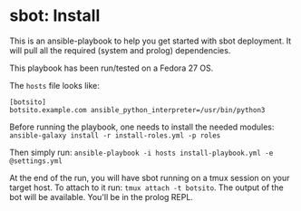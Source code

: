 # sbot: Install

This is an ansible-playbook to help you get started with sbot deployment.
It will pull all the required (system and prolog) dependencies.

This playbook has been run/tested on a Fedora 27 OS.

The `hosts` file looks like:

```
[botsito]
botsito.example.com ansible_python_interpreter=/usr/bin/python3
```

Before running the playbook, one needs to install the needed modules: `ansible-galaxy install -r install-roles.yml -p roles`

Then simply run: `ansible-playbook -i hosts install-playbook.yml -e @settings.yml`

At the end of the run, you will have sbot running on a tmux session on your target host.
To attach to it run: `tmux attach -t botsito`. The output of the bot will be available.
You'll be in the prolog REPL.
